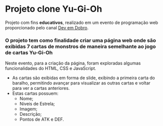 # Projeto clone Yu-Gi-Oh
Projeto com fins **educativos**, realizado em um evento de programação web proporcionado pelo canal [Dev em Dobro](https://youtube.com/@devemdobro?si=Ukbsdi7gA37MmYY8).

### O projeto tem como finalidade criar uma página web onde são exibidas 7 cartas de monstros de maneira semelhante ao jogo de cartas Yu-Gi-Oh 
Neste evento, para a criação da página, foram exploradas algumas funcionalidades do HTML, CSS e JavaScript.
- As cartas são exibidas em forma de slide, exibindo a primeira carta do baralho, permitindo avançar para visualizar as outras cartas e voltar para ver a cartas anteriores.
- Estas cartas possuem:
  - Nome;
  - Níveis de Estrela;
  - Imagem;
  - Descrição;
  - Pontos de ATK e DEF.
